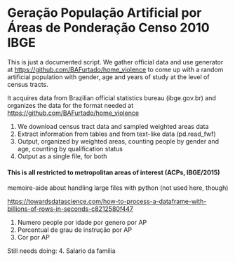 # Geração População Artificial por Áreas de Ponderação Censo 2010 IBGE

This is just a documented script. We gather official data and use generator at 
https://github.com/BAFurtado/home_violence to come up with a random artificial population with gender, age and years 
of study at the level of census tracts.

It acquires data from Brazilian official statistics bureau (ibge.gov.br) and organizes the data for the format needed 
at https://github.com/BAFurtado/home_violence

1. We download census tract data and sampled weighted areas data 
2. Extract information from tables and from text-like data (pd.read_fwf)
3. Output, organized by weighted areas, counting people by gender and age, counting by qualification status
4. Output as a single file, for both

#### This is all restricted to metropolitan areas of interest (ACPs, IBGE/2015)

memoire-aide about handling large files with python (not used here, though)

https://towardsdatascience.com/how-to-process-a-dataframe-with-billions-of-rows-in-seconds-c8212580f447

1. Numero people por idade por genero por AP
2. Percentual de grau de instrução por AP
3. Cor por AP

Still needs doing:
4. Salario da família